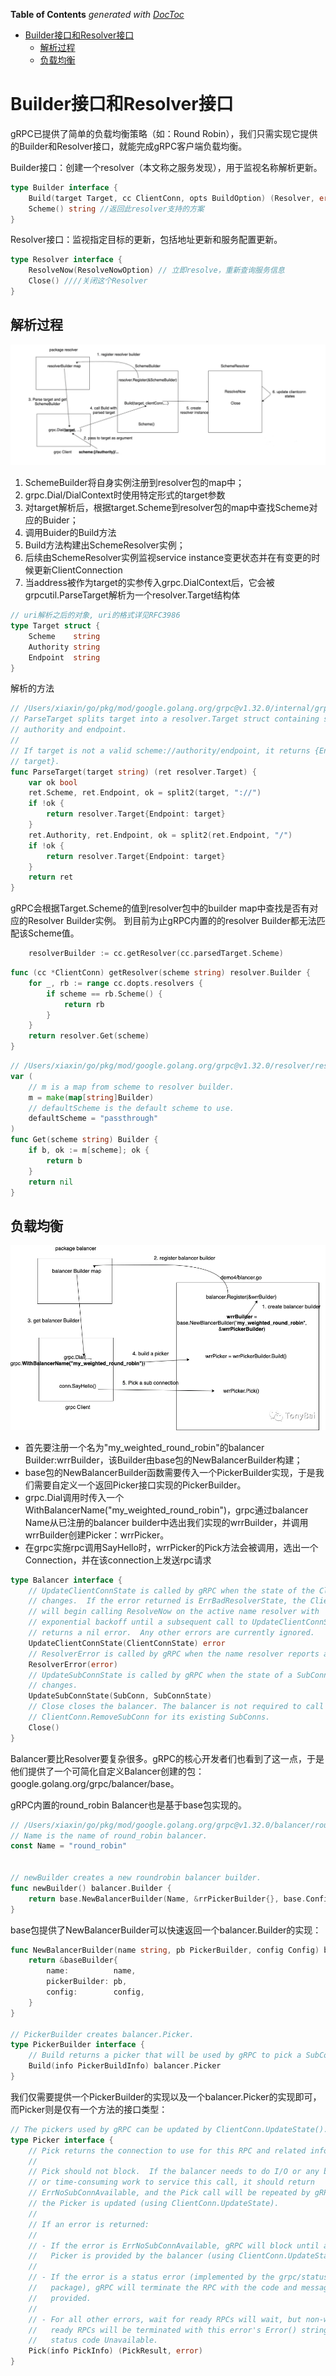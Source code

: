 <!-- START doctoc generated TOC please keep comment here to allow auto update -->
<!-- DON'T EDIT THIS SECTION, INSTEAD RE-RUN doctoc TO UPDATE -->
**Table of Contents**  *generated with [DocToc](https://github.com/thlorenz/doctoc)*

- [Builder接口和Resolver接口](#builder%E6%8E%A5%E5%8F%A3%E5%92%8Cresolver%E6%8E%A5%E5%8F%A3)
  - [解析过程](#%E8%A7%A3%E6%9E%90%E8%BF%87%E7%A8%8B)
  - [负载均衡](#%E8%B4%9F%E8%BD%BD%E5%9D%87%E8%A1%A1)

<!-- END doctoc generated TOC please keep comment here to allow auto update -->

# Builder接口和Resolver接口

gRPC已提供了简单的负载均衡策略（如：Round Robin），我们只需实现它提供的Builder和Resolver接口，就能完成gRPC客户端负载均衡。

Builder接口：创建一个resolver（本文称之服务发现），用于监视名称解析更新。
```go
type Builder interface {
    Build(target Target, cc ClientConn, opts BuildOption) (Resolver, error)//为给定目标创建一个新的resolver，当调用grpc.Dial()时执行
    Scheme() string //返回此resolver支持的方案
}

```

Resolver接口：监视指定目标的更新，包括地址更新和服务配置更新。
```go
type Resolver interface {
    ResolveNow(ResolveNowOption) // 立即resolve，重新查询服务信息
    Close() ////关闭这个Resolver
}
```

## 解析过程

![](.builder_n_resolver_images/builder_n_resolver.png)
1. SchemeBuilder将自身实例注册到resolver包的map中； 
2. grpc.Dial/DialContext时使用特定形式的target参数
3. 对target解析后，根据target.Scheme到resolver包的map中查找Scheme对应的Buider；
4. 调用Buider的Build方法
5. Build方法构建出SchemeResolver实例；
6. 后续由SchemeResolver实例监视service instance变更状态并在有变更的时候更新ClientConnection
7. 当address被作为target的实参传入grpc.DialContext后，它会被grpcutil.ParseTarget解析为一个resolver.Target结构体
```go
// uri解析之后的对象, uri的格式详见RFC3986
type Target struct {
	Scheme    string
	Authority string
	Endpoint  string
}
```

解析的方法
```go
// /Users/xiaxin/go/pkg/mod/google.golang.org/grpc@v1.32.0/internal/grpcutil/target.go
// ParseTarget splits target into a resolver.Target struct containing scheme,
// authority and endpoint.
//
// If target is not a valid scheme://authority/endpoint, it returns {Endpoint:
// target}.
func ParseTarget(target string) (ret resolver.Target) {
	var ok bool
	ret.Scheme, ret.Endpoint, ok = split2(target, "://")
	if !ok {
		return resolver.Target{Endpoint: target}
	}
	ret.Authority, ret.Endpoint, ok = split2(ret.Endpoint, "/")
	if !ok {
		return resolver.Target{Endpoint: target}
	}
	return ret
}
```

gRPC会根据Target.Scheme的值到resolver包中的builder map中查找是否有对应的Resolver Builder实例。
到目前为止gRPC内置的的resolver Builder都无法匹配该Scheme值。
```go
	resolverBuilder := cc.getResolver(cc.parsedTarget.Scheme)
```
```go
func (cc *ClientConn) getResolver(scheme string) resolver.Builder {
	for _, rb := range cc.dopts.resolvers {
		if scheme == rb.Scheme() {
			return rb
		}
	}
    return resolver.Get(scheme)
}
```
```go
// /Users/xiaxin/go/pkg/mod/google.golang.org/grpc@v1.32.0/resolver/resolver.go
var (
    // m is a map from scheme to resolver builder.
    m = make(map[string]Builder)
    // defaultScheme is the default scheme to use.
    defaultScheme = "passthrough"
)
func Get(scheme string) Builder {
	if b, ok := m[scheme]; ok {
		return b
	}
	return nil
}
```


## 负载均衡
![](.builder_n_resolver_images/balancer_process.png)
- 首先要注册一个名为"my_weighted_round_robin"的balancer Builder:wrrBuilder，该Builder由base包的NewBalancerBuilder构建；
- base包的NewBalancerBuilder函数需要传入一个PickerBuilder实现，于是我们需要自定义一个返回Picker接口实现的PickerBuilder。
- grpc.Dial调用时传入一个WithBalancerName("my_weighted_round_robin")，grpc通过balancer Name从已注册的balancer builder中选出我们实现的wrrBuilder，并调用wrrBuilder创建Picker：wrrPicker。
- 在grpc实施rpc调用SayHello时，wrrPicker的Pick方法会被调用，选出一个Connection，并在该connection上发送rpc请求
```go
type Balancer interface {
    // UpdateClientConnState is called by gRPC when the state of the ClientConn
    // changes.  If the error returned is ErrBadResolverState, the ClientConn
    // will begin calling ResolveNow on the active name resolver with
    // exponential backoff until a subsequent call to UpdateClientConnState
    // returns a nil error.  Any other errors are currently ignored.
    UpdateClientConnState(ClientConnState) error
    // ResolverError is called by gRPC when the name resolver reports an error.
    ResolverError(error)
    // UpdateSubConnState is called by gRPC when the state of a SubConn
    // changes.
    UpdateSubConnState(SubConn, SubConnState)
    // Close closes the balancer. The balancer is not required to call
    // ClientConn.RemoveSubConn for its existing SubConns.
    Close()
}
```
Balancer要比Resolver要复杂很多。gRPC的核心开发者们也看到了这一点，于是他们提供了一个可简化自定义Balancer创建的包：google.golang.org/grpc/balancer/base。

gRPC内置的round_robin Balancer也是基于base包实现的。
```go
// /Users/xiaxin/go/pkg/mod/google.golang.org/grpc@v1.32.0/balancer/roundrobin/roundrobin.go
// Name is the name of round_robin balancer.
const Name = "round_robin"


// newBuilder creates a new roundrobin balancer builder.
func newBuilder() balancer.Builder {
	return base.NewBalancerBuilder(Name, &rrPickerBuilder{}, base.Config{HealthCheck: true})
}
```

base包提供了NewBalancerBuilder可以快速返回一个balancer.Builder的实现：
```go
func NewBalancerBuilder(name string, pb PickerBuilder, config Config) balancer.Builder {
	return &baseBuilder{
		name:          name,
		pickerBuilder: pb,
		config:        config,
	}
}

// PickerBuilder creates balancer.Picker.
type PickerBuilder interface {
    // Build returns a picker that will be used by gRPC to pick a SubConn.
    Build(info PickerBuildInfo) balancer.Picker
}
```
我们仅需要提供一个PickerBuilder的实现以及一个balancer.Picker的实现即可，而Picker则是仅有一个方法的接口类型：
```go
// The pickers used by gRPC can be updated by ClientConn.UpdateState().
type Picker interface {
	// Pick returns the connection to use for this RPC and related information.
	//
	// Pick should not block.  If the balancer needs to do I/O or any blocking
	// or time-consuming work to service this call, it should return
	// ErrNoSubConnAvailable, and the Pick call will be repeated by gRPC when
	// the Picker is updated (using ClientConn.UpdateState).
	//
	// If an error is returned:
	//
	// - If the error is ErrNoSubConnAvailable, gRPC will block until a new
	//   Picker is provided by the balancer (using ClientConn.UpdateState).
	//
	// - If the error is a status error (implemented by the grpc/status
	//   package), gRPC will terminate the RPC with the code and message
	//   provided.
	//
	// - For all other errors, wait for ready RPCs will wait, but non-wait for
	//   ready RPCs will be terminated with this error's Error() string and
	//   status code Unavailable.
	Pick(info PickInfo) (PickResult, error)
}
```